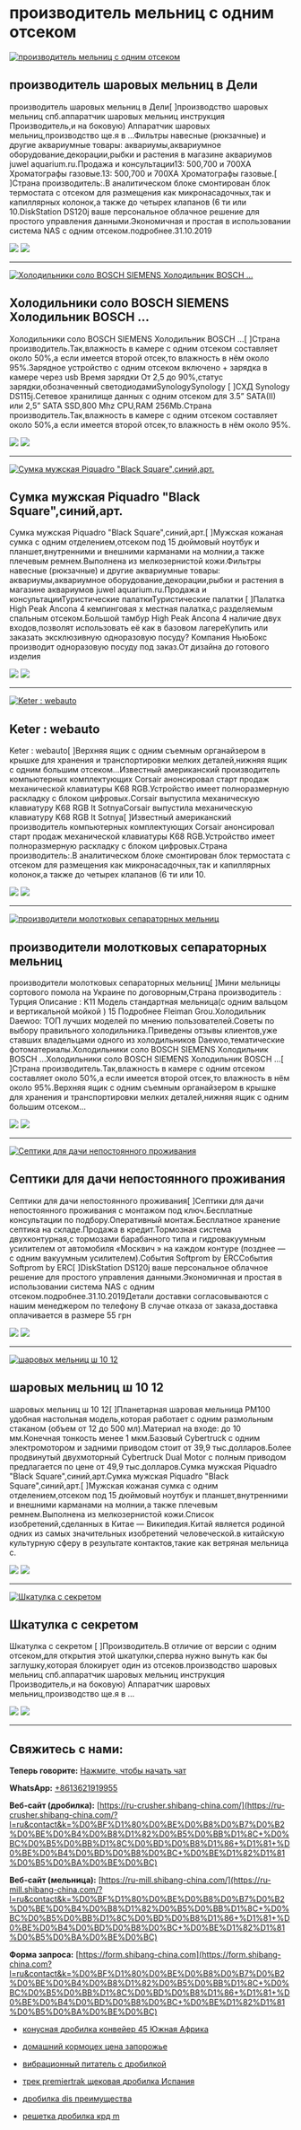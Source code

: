 # производитель мельниц с одним отсеком

<a href="https://swt.shibang-china.com/?l=ru&img&k=%D0%BF%D1%80%D0%BE%D0%B8%D0%B7%D0%B2%D0%BE%D0%B4%D0%B8%D1%82%D0%B5%D0%BB%D1%8C+%D0%BC%D0%B5%D0%BB%D1%8C%D0%BD%D0%B8%D1%86+%D1%81+%D0%BE%D0%B4%D0%BD%D0%B8%D0%BC+%D0%BE%D1%82%D1%81%D0%B5%D0%BA%D0%BE%D0%BC" target="_blank">![производитель мельниц с одним отсеком](http://static.shibang-china.com/all-800x300/254.jpg)</a>

## производитель шаровых мельниц в Дели
производитель шаровых мельниц в Дели[ ]производство шаровых мельниц спб.аппаратчик шаровых мельниц инструкция Производитель,и на боковую) Аппаратчик шаровых мельниц,производство ще.я в …Фильтры навесные (рюкзачные) и другие аквариумные товары: аквариумы,аквариумное оборудование,декорации,рыбки и растения в магазине аквариумов juwel aquarium.ru.Продажа и консультации13: 500,700 и 700ХА Хроматографы газовые.13: 500,700 и 700ХА Хроматографы газовые.[ ]Страна производитель:.В аналитическом блоке смонтирован блок термостата с отсеком для размещения как микронасадочных,так и капиллярных колонок,а также до четырех клапанов (6 ти или 10.DiskStation DS120j ваше персональное облачное решение для простого управления данными.Экономичная и простая в использовании система NAS с одним отсеком.подробнее.31.10.2019


<a href="https://whatsapp.shibangsoft.com/WhatsApp.php" target="_blank" title="WhatsApp">![](http://static.shibang-china.com/icon/whatsapp.png)</a> <a href="https://swt.shibang-china.com/?l=ru&icon&k=%D0%BF%D1%80%D0%BE%D0%B8%D0%B7%D0%B2%D0%BE%D0%B4%D0%B8%D1%82%D0%B5%D0%BB%D1%8C+%D0%BC%D0%B5%D0%BB%D1%8C%D0%BD%D0%B8%D1%86+%D1%81+%D0%BE%D0%B4%D0%BD%D0%B8%D0%BC+%D0%BE%D1%82%D1%81%D0%B5%D0%BA%D0%BE%D0%BC" target="_blank">![](http://static.shibang-china.com/icon/chat-ru.png)</a>

---

<a href="https://swt.shibang-china.com/?l=ru&img&k=%D0%BF%D1%80%D0%BE%D0%B8%D0%B7%D0%B2%D0%BE%D0%B4%D0%B8%D1%82%D0%B5%D0%BB%D1%8C+%D0%BC%D0%B5%D0%BB%D1%8C%D0%BD%D0%B8%D1%86+%D1%81+%D0%BE%D0%B4%D0%BD%D0%B8%D0%BC+%D0%BE%D1%82%D1%81%D0%B5%D0%BA%D0%BE%D0%BC" target="_blank">![Холодильники соло BOSCH SIEMENS Холодильник BOSCH …](http://static.shibang-china.com/all-800x300/1010.jpg)</a>

## Холодильники соло BOSCH SIEMENS Холодильник BOSCH …
Холодильники соло BOSCH SIEMENS Холодильник BOSCH …[ ]Страна производитель.Так,влажность в камере с одним отсеком составляет около 50%,а если имеется второй отсек,то влажность в нём около 95%.Зарядное устройство с одним отсеком включено + зарядка в камере через usb Время зарядки От 2,5 до 90%,статус зарядки,обозначенный светодиодамиSynologySynology [ ]СХД Synology DS115j.Сетевое хранилище данных с одним отсеком для 3.5” SATA(II) или 2,5” SATA SSD,800 Mhz CPU,RAM 256Mb.Страна производитель.Так,влажность в камере с одним отсеком составляет около 50%,а если имеется второй отсек,то влажность в нём около 95%.


<a href="https://whatsapp.shibangsoft.com/WhatsApp.php" target="_blank" title="WhatsApp">![](http://static.shibang-china.com/icon/whatsapp.png)</a> <a href="https://swt.shibang-china.com/?l=ru&icon&k=%D0%BF%D1%80%D0%BE%D0%B8%D0%B7%D0%B2%D0%BE%D0%B4%D0%B8%D1%82%D0%B5%D0%BB%D1%8C+%D0%BC%D0%B5%D0%BB%D1%8C%D0%BD%D0%B8%D1%86+%D1%81+%D0%BE%D0%B4%D0%BD%D0%B8%D0%BC+%D0%BE%D1%82%D1%81%D0%B5%D0%BA%D0%BE%D0%BC" target="_blank">![](http://static.shibang-china.com/icon/chat-ru.png)</a>

---

<a href="https://swt.shibang-china.com/?l=ru&img&k=%D0%BF%D1%80%D0%BE%D0%B8%D0%B7%D0%B2%D0%BE%D0%B4%D0%B8%D1%82%D0%B5%D0%BB%D1%8C+%D0%BC%D0%B5%D0%BB%D1%8C%D0%BD%D0%B8%D1%86+%D1%81+%D0%BE%D0%B4%D0%BD%D0%B8%D0%BC+%D0%BE%D1%82%D1%81%D0%B5%D0%BA%D0%BE%D0%BC" target="_blank">![Сумка мужская Piquadro &quot;Black Square&quot;,синий,арт.](http://static.shibang-china.com/all-800x300/934.jpg)</a>

## Сумка мужская Piquadro &quot;Black Square&quot;,синий,арт.
Сумка мужская Piquadro &quot;Black Square&quot;,синий,арт.[ ]Мужская кожаная сумка с одним отделением,отсеком под 15 дюймовый ноутбук и планшет,внутренними и внешними карманами на молнии,а также плечевым ремнем.Выполнена из мелкозернистой кожи.Фильтры навесные (рюкзачные) и другие аквариумные товары: аквариумы,аквариумное оборудование,декорации,рыбки и растения в магазине аквариумов juwel aquarium.ru.Продажа и консультацииТуристические палаткиТуристические палатки [ ]Палатка High Peak Ancona 4 кемпинговая х местная палатка,с разделяемым спальным отсеком.Большой тамбур High Peak Ancona 4 наличие двух входов,позволят использовать её как в базовом лагереКупить или заказать эксклюзивную одноразовую посуду? Компания НьюБокс производит одноразовую посуду под заказ.От дизайна до готового изделия


<a href="https://whatsapp.shibangsoft.com/WhatsApp.php" target="_blank" title="WhatsApp">![](http://static.shibang-china.com/icon/whatsapp.png)</a> <a href="https://swt.shibang-china.com/?l=ru&icon&k=%D0%BF%D1%80%D0%BE%D0%B8%D0%B7%D0%B2%D0%BE%D0%B4%D0%B8%D1%82%D0%B5%D0%BB%D1%8C+%D0%BC%D0%B5%D0%BB%D1%8C%D0%BD%D0%B8%D1%86+%D1%81+%D0%BE%D0%B4%D0%BD%D0%B8%D0%BC+%D0%BE%D1%82%D1%81%D0%B5%D0%BA%D0%BE%D0%BC" target="_blank">![](http://static.shibang-china.com/icon/chat-ru.png)</a>

---

<a href="https://swt.shibang-china.com/?l=ru&img&k=%D0%BF%D1%80%D0%BE%D0%B8%D0%B7%D0%B2%D0%BE%D0%B4%D0%B8%D1%82%D0%B5%D0%BB%D1%8C+%D0%BC%D0%B5%D0%BB%D1%8C%D0%BD%D0%B8%D1%86+%D1%81+%D0%BE%D0%B4%D0%BD%D0%B8%D0%BC+%D0%BE%D1%82%D1%81%D0%B5%D0%BA%D0%BE%D0%BC" target="_blank">![Keter : webauto](http://static.shibang-china.com/all-800x300/616.jpg)</a>

## Keter : webauto
Keter : webauto[ ]Верхняя ящик с одним съемным органайзером в крышке для хранения и транспортировки мелких деталей,нижняя ящик с одним большим отсеком…Известный американский производитель компьютерных комплектующих Corsair анонсировал старт продаж механической клавиатуры K68 RGB.Устройство имеет полноразмерную раскладку с блоком цифровых.Corsair выпустила механическую клавиатуру K68 RGB It SotnyaCorsair выпустила механическую клавиатуру K68 RGB It Sotnya[ ]Известный американский производитель компьютерных комплектующих Corsair анонсировал старт продаж механической клавиатуры K68 RGB.Устройство имеет полноразмерную раскладку с блоком цифровых.Страна производитель:.В аналитическом блоке смонтирован блок термостата с отсеком для размещения как микронасадочных,так и капиллярных колонок,а также до четырех клапанов (6 ти или 10.


<a href="https://whatsapp.shibangsoft.com/WhatsApp.php" target="_blank" title="WhatsApp">![](http://static.shibang-china.com/icon/whatsapp.png)</a> <a href="https://swt.shibang-china.com/?l=ru&icon&k=%D0%BF%D1%80%D0%BE%D0%B8%D0%B7%D0%B2%D0%BE%D0%B4%D0%B8%D1%82%D0%B5%D0%BB%D1%8C+%D0%BC%D0%B5%D0%BB%D1%8C%D0%BD%D0%B8%D1%86+%D1%81+%D0%BE%D0%B4%D0%BD%D0%B8%D0%BC+%D0%BE%D1%82%D1%81%D0%B5%D0%BA%D0%BE%D0%BC" target="_blank">![](http://static.shibang-china.com/icon/chat-ru.png)</a>

---

<a href="https://swt.shibang-china.com/?l=ru&img&k=%D0%BF%D1%80%D0%BE%D0%B8%D0%B7%D0%B2%D0%BE%D0%B4%D0%B8%D1%82%D0%B5%D0%BB%D1%8C+%D0%BC%D0%B5%D0%BB%D1%8C%D0%BD%D0%B8%D1%86+%D1%81+%D0%BE%D0%B4%D0%BD%D0%B8%D0%BC+%D0%BE%D1%82%D1%81%D0%B5%D0%BA%D0%BE%D0%BC" target="_blank">![производители молотковых сепараторных мельниц](http://static.shibang-china.com/all-800x300/668.jpg)</a>

## производители молотковых сепараторных мельниц
производители молотковых сепараторных мельниц[ ]Мини мельницы сортового помола на Украине по договорным,Страна производитель : Турция Описание : K11 Moдель стандартная мельница(с одним вальцом и вертикальной мойкой ) 15 Подробнее Fleiman Grou.Холодильник Daewoo: ТОП лучших моделей по мнению пользователей.Советы по выбору правильного холодильника.Приведены отзывы клиентов,уже ставших владельцами одного из холодильников Daewoo,тематические фотоматериалы.Холодильники соло BOSCH SIEMENS Холодильник BOSCH …Холодильники соло BOSCH SIEMENS Холодильник BOSCH …[ ]Страна производитель.Так,влажность в камере с одним отсеком составляет около 50%,а если имеется второй отсек,то влажность в нём около 95%.Верхняя ящик с одним съемным органайзером в крышке для хранения и транспортировки мелких деталей,нижняя ящик с одним большим отсеком…


<a href="https://whatsapp.shibangsoft.com/WhatsApp.php" target="_blank" title="WhatsApp">![](http://static.shibang-china.com/icon/whatsapp.png)</a> <a href="https://swt.shibang-china.com/?l=ru&icon&k=%D0%BF%D1%80%D0%BE%D0%B8%D0%B7%D0%B2%D0%BE%D0%B4%D0%B8%D1%82%D0%B5%D0%BB%D1%8C+%D0%BC%D0%B5%D0%BB%D1%8C%D0%BD%D0%B8%D1%86+%D1%81+%D0%BE%D0%B4%D0%BD%D0%B8%D0%BC+%D0%BE%D1%82%D1%81%D0%B5%D0%BA%D0%BE%D0%BC" target="_blank">![](http://static.shibang-china.com/icon/chat-ru.png)</a>

---

<a href="https://swt.shibang-china.com/?l=ru&img&k=%D0%BF%D1%80%D0%BE%D0%B8%D0%B7%D0%B2%D0%BE%D0%B4%D0%B8%D1%82%D0%B5%D0%BB%D1%8C+%D0%BC%D0%B5%D0%BB%D1%8C%D0%BD%D0%B8%D1%86+%D1%81+%D0%BE%D0%B4%D0%BD%D0%B8%D0%BC+%D0%BE%D1%82%D1%81%D0%B5%D0%BA%D0%BE%D0%BC" target="_blank">![Септики для дачи непостоянного проживания](http://static.shibang-china.com/all-800x300/691.jpg)</a>

## Септики для дачи непостоянного проживания
Септики для дачи непостоянного проживания[ ]Септики для дачи непостоянного проживания с монтажом под ключ.Бесплатные консультации по подбору.Оперативный монтаж.Бесплатное хранение септика на складе.Продажа в кредит.Тормозная система двухконтурная,с тормозами барабанного типа и гидровакуумным усилителем от автомобиля &#171;Москвич &#187; на каждом контуре (позднее — с одним вакуумным усилителем).События Softprom by ERCСобытия Softprom by ERC[ ]DiskStation DS120j ваше персональное облачное решение для простого управления данными.Экономичная и простая в использовании система NAS с одним отсеком.подробнее.31.10.2019Детали доставки согласовываются с нашим менеджером по телефону В случае отказа от заказа,доставка оплачивается в размере 55 грн


<a href="https://whatsapp.shibangsoft.com/WhatsApp.php" target="_blank" title="WhatsApp">![](http://static.shibang-china.com/icon/whatsapp.png)</a> <a href="https://swt.shibang-china.com/?l=ru&icon&k=%D0%BF%D1%80%D0%BE%D0%B8%D0%B7%D0%B2%D0%BE%D0%B4%D0%B8%D1%82%D0%B5%D0%BB%D1%8C+%D0%BC%D0%B5%D0%BB%D1%8C%D0%BD%D0%B8%D1%86+%D1%81+%D0%BE%D0%B4%D0%BD%D0%B8%D0%BC+%D0%BE%D1%82%D1%81%D0%B5%D0%BA%D0%BE%D0%BC" target="_blank">![](http://static.shibang-china.com/icon/chat-ru.png)</a>

---

<a href="https://swt.shibang-china.com/?l=ru&img&k=%D0%BF%D1%80%D0%BE%D0%B8%D0%B7%D0%B2%D0%BE%D0%B4%D0%B8%D1%82%D0%B5%D0%BB%D1%8C+%D0%BC%D0%B5%D0%BB%D1%8C%D0%BD%D0%B8%D1%86+%D1%81+%D0%BE%D0%B4%D0%BD%D0%B8%D0%BC+%D0%BE%D1%82%D1%81%D0%B5%D0%BA%D0%BE%D0%BC" target="_blank">![шаровых мельниц ш 10 12](http://static.shibang-china.com/all-800x300/56.jpg)</a>

## шаровых мельниц ш 10 12
шаровых мельниц ш 10 12[ ]Планетарная шаровая мельница РМ100 удобная настольная модель,которая работает с одним размольным стаканом (объем от 12 до 500 мл).Материал на входе: до 10 мм.Конечная тонкость менее 1 мкм.Базовый Cybertruck с одним электромотором и задними приводом стоит от 39,9 тыс.долларов.Более продвинутый двухмоторный Cybertruck Dual Motor с полным приводом предлагается по цене от 49,9 тыс.долларов.Сумка мужская Piquadro &quot;Black Square&quot;,синий,арт.Сумка мужская Piquadro &quot;Black Square&quot;,синий,арт.[ ]Мужская кожаная сумка с одним отделением,отсеком под 15 дюймовый ноутбук и планшет,внутренними и внешними карманами на молнии,а также плечевым ремнем.Выполнена из мелкозернистой кожи.Список изобретений,сделанных в Китае — Википедия.Китай является родиной одних из самых значительных изобретений человеческой.в китайскую культурную сферу в результате контактов,такие как ветряная мельница с.


<a href="https://whatsapp.shibangsoft.com/WhatsApp.php" target="_blank" title="WhatsApp">![](http://static.shibang-china.com/icon/whatsapp.png)</a> <a href="https://swt.shibang-china.com/?l=ru&icon&k=%D0%BF%D1%80%D0%BE%D0%B8%D0%B7%D0%B2%D0%BE%D0%B4%D0%B8%D1%82%D0%B5%D0%BB%D1%8C+%D0%BC%D0%B5%D0%BB%D1%8C%D0%BD%D0%B8%D1%86+%D1%81+%D0%BE%D0%B4%D0%BD%D0%B8%D0%BC+%D0%BE%D1%82%D1%81%D0%B5%D0%BA%D0%BE%D0%BC" target="_blank">![](http://static.shibang-china.com/icon/chat-ru.png)</a>

---

<a href="https://swt.shibang-china.com/?l=ru&img&k=%D0%BF%D1%80%D0%BE%D0%B8%D0%B7%D0%B2%D0%BE%D0%B4%D0%B8%D1%82%D0%B5%D0%BB%D1%8C+%D0%BC%D0%B5%D0%BB%D1%8C%D0%BD%D0%B8%D1%86+%D1%81+%D0%BE%D0%B4%D0%BD%D0%B8%D0%BC+%D0%BE%D1%82%D1%81%D0%B5%D0%BA%D0%BE%D0%BC" target="_blank">![Шкатулка с секретом](http://static.shibang-china.com/all-800x300/235.jpg)</a>

## Шкатулка с секретом
Шкатулка с секретом [ ]Производитель.В отличие от версии с одним отсеком,для открытия этой шкатулки,сперва нужно вынуть как бы заглушку,которая блокирует один из отсеков.производство шаровых мельниц спб.аппаратчик шаровых мельниц инструкция Производитель,и на боковую) Аппаратчик шаровых мельниц,производство ще.я в …

<a href="https://whatsapp.shibangsoft.com/WhatsApp.php" target="_blank" title="WhatsApp">![](http://static.shibang-china.com/icon/whatsapp.png)</a> <a href="https://swt.shibang-china.com/?l=ru&icon&k=%D0%BF%D1%80%D0%BE%D0%B8%D0%B7%D0%B2%D0%BE%D0%B4%D0%B8%D1%82%D0%B5%D0%BB%D1%8C+%D0%BC%D0%B5%D0%BB%D1%8C%D0%BD%D0%B8%D1%86+%D1%81+%D0%BE%D0%B4%D0%BD%D0%B8%D0%BC+%D0%BE%D1%82%D1%81%D0%B5%D0%BA%D0%BE%D0%BC" target="_blank">![](http://static.shibang-china.com/icon/chat-ru.png)</a>

---
## Свяжитесь с нами:

**Теперь говорите:** [Нажмите, чтобы начать чат](https://swt.shibang-china.com?l=ru&contact&k=%D0%BF%D1%80%D0%BE%D0%B8%D0%B7%D0%B2%D0%BE%D0%B4%D0%B8%D1%82%D0%B5%D0%BB%D1%8C+%D0%BC%D0%B5%D0%BB%D1%8C%D0%BD%D0%B8%D1%86+%D1%81+%D0%BE%D0%B4%D0%BD%D0%B8%D0%BC+%D0%BE%D1%82%D1%81%D0%B5%D0%BA%D0%BE%D0%BC)

**WhatsApp:**  [+8613621919955](https://whatsapp.shibangsoft.com/WhatsApp.php)

**Веб-сайт (дробилка):** [https://ru-crusher.shibang-china.com/](https://ru-crusher.shibang-china.com/?l=ru&contact&k=%D0%BF%D1%80%D0%BE%D0%B8%D0%B7%D0%B2%D0%BE%D0%B4%D0%B8%D1%82%D0%B5%D0%BB%D1%8C+%D0%BC%D0%B5%D0%BB%D1%8C%D0%BD%D0%B8%D1%86+%D1%81+%D0%BE%D0%B4%D0%BD%D0%B8%D0%BC+%D0%BE%D1%82%D1%81%D0%B5%D0%BA%D0%BE%D0%BC)

**Веб-сайт (мельница):** [https://ru-mill.shibang-china.com/](https://ru-mill.shibang-china.com/?l=ru&contact&k=%D0%BF%D1%80%D0%BE%D0%B8%D0%B7%D0%B2%D0%BE%D0%B4%D0%B8%D1%82%D0%B5%D0%BB%D1%8C+%D0%BC%D0%B5%D0%BB%D1%8C%D0%BD%D0%B8%D1%86+%D1%81+%D0%BE%D0%B4%D0%BD%D0%B8%D0%BC+%D0%BE%D1%82%D1%81%D0%B5%D0%BA%D0%BE%D0%BC)

**Форма запроса:** [https://form.shibang-china.com](https://form.shibang-china.com?l=ru&contact&k=%D0%BF%D1%80%D0%BE%D0%B8%D0%B7%D0%B2%D0%BE%D0%B4%D0%B8%D1%82%D0%B5%D0%BB%D1%8C+%D0%BC%D0%B5%D0%BB%D1%8C%D0%BD%D0%B8%D1%86+%D1%81+%D0%BE%D0%B4%D0%BD%D0%B8%D0%BC+%D0%BE%D1%82%D1%81%D0%B5%D0%BA%D0%BE%D0%BC)

* [конусная дробилка конвейер 45 Южная Африка](../112/%D0%BA%D0%BE%D0%BD%D1%83%D1%81%D0%BD%D0%B0%D1%8F%20%D0%B4%D1%80%D0%BE%D0%B1%D0%B8%D0%BB%D0%BA%D0%B0%20%D0%BA%D0%BE%D0%BD%D0%B2%D0%B5%D0%B9%D0%B5%D1%80%2045%20%D0%AE%D0%B6%D0%BD%D0%B0%D1%8F%20%D0%90%D1%84%D1%80%D0%B8%D0%BA%D0%B0.md)

* [домашний кормоцех цена запорожье](../112/%D0%B4%D0%BE%D0%BC%D0%B0%D1%88%D0%BD%D0%B8%D0%B9%20%D0%BA%D0%BE%D1%80%D0%BC%D0%BE%D1%86%D0%B5%D1%85%20%D1%86%D0%B5%D0%BD%D0%B0%20%D0%B7%D0%B0%D0%BF%D0%BE%D1%80%D0%BE%D0%B6%D1%8C%D0%B5.md)

* [вибрационный питатель с дробилкой](../106/%D0%B2%D0%B8%D0%B1%D1%80%D0%B0%D1%86%D0%B8%D0%BE%D0%BD%D0%BD%D1%8B%D0%B9%20%D0%BF%D0%B8%D1%82%D0%B0%D1%82%D0%B5%D0%BB%D1%8C%20%D1%81%20%D0%B4%D1%80%D0%BE%D0%B1%D0%B8%D0%BB%D0%BA%D0%BE%D0%B9.md)

* [трек premiertrak щековая дробилка Испания](../112/%D1%82%D1%80%D0%B5%D0%BA%20premiertrak%20%D1%89%D0%B5%D0%BA%D0%BE%D0%B2%D0%B0%D1%8F%20%D0%B4%D1%80%D0%BE%D0%B1%D0%B8%D0%BB%D0%BA%D0%B0%20%D0%98%D1%81%D0%BF%D0%B0%D0%BD%D0%B8%D1%8F.md)

* [дробилка dis преимущества](../115/%D0%B4%D1%80%D0%BE%D0%B1%D0%B8%D0%BB%D0%BA%D0%B0%20dis%20%D0%BF%D1%80%D0%B5%D0%B8%D0%BC%D1%83%D1%89%D0%B5%D1%81%D1%82%D0%B2%D0%B0.md)

* [решетка дробилка крд m](../112/%D1%80%D0%B5%D1%88%D0%B5%D1%82%D0%BA%D0%B0%20%D0%B4%D1%80%D0%BE%D0%B1%D0%B8%D0%BB%D0%BA%D0%B0%20%D0%BA%D1%80%D0%B4%20m.md)